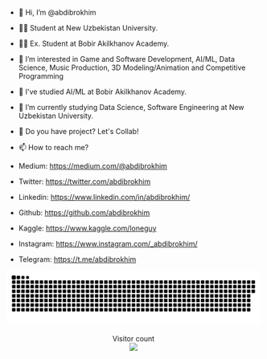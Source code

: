 - 👋 Hi, I’m @abdibrokhim
- 🧑‍🎓 Student at New Uzbekistan University.
- 👨‍🎓 Ex. Student at Bobir Akilkhanov Academy.
- 👀 I’m interested in Game and Software Development, AI/ML, Data Science, Music Production, 3D Modeling/Animation and Competitive Programming
- 🌱 I've studied AI/ML at Bobir Akilkhanov Academy.
- 🌱 I’m currently studying Data Science, Software Engineering at New Uzbekistan University.
- 💞️ Do you have project? Let's Collab!
- 📫 How to reach me? 

- Medium: https://medium.com/@abdibrokhim
- Twitter: https://twitter.com/abdibrokhim
- Linkedin: https://www.linkedin.com/in/abdibrokhim/
- Github: https://github.com/abdibrokhim
- Kaggle: https://www.kaggle.com/loneguy
- Instagram: https://www.instagram.com/_abdibrokhim/
- Telegram: https://t.me/abdibrokhim

<!---
abdibrokhim/abdibrokhim is a ✨ special ✨ repository because its `README.md` (this file) appears on your GitHub profile.
You can click the Preview link to take a look at your changes.
--->

<a href=#><img src="main.svg"></a>

<p align="center"> 
  Visitor count<br>
  <img src="https://profile-counter.glitch.me/abdibrokhim/count.svg" />
</p>
